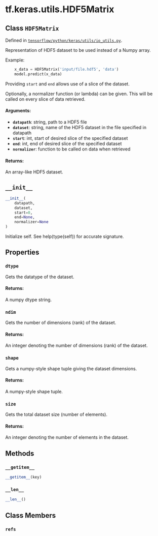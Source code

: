 <div itemscope itemtype="http://developers.google.com/ReferenceObject">
<meta itemprop="name" content="tf.keras.utils.HDF5Matrix" />
<meta itemprop="path" content="Stable" />
<meta itemprop="property" content="dtype"/>
<meta itemprop="property" content="ndim"/>
<meta itemprop="property" content="shape"/>
<meta itemprop="property" content="size"/>
<meta itemprop="property" content="__getitem__"/>
<meta itemprop="property" content="__init__"/>
<meta itemprop="property" content="__len__"/>
<meta itemprop="property" content="refs"/>
</div>

# tf.keras.utils.HDF5Matrix

## Class `HDF5Matrix`





Defined in [`tensorflow/python/keras/utils/io_utils.py`](/code/stable/tensorflow/python/keras/utils/io_utils.py).

Representation of HDF5 dataset to be used instead of a Numpy array.

Example:

```python
    x_data = HDF5Matrix('input/file.hdf5', 'data')
    model.predict(x_data)
```

Providing `start` and `end` allows use of a slice of the dataset.

Optionally, a normalizer function (or lambda) can be given. This will
be called on every slice of data retrieved.

#### Arguments:

* <b>`datapath`</b>: string, path to a HDF5 file
* <b>`dataset`</b>: string, name of the HDF5 dataset in the file specified
        in datapath
* <b>`start`</b>: int, start of desired slice of the specified dataset
* <b>`end`</b>: int, end of desired slice of the specified dataset
* <b>`normalizer`</b>: function to be called on data when retrieved


#### Returns:

An array-like HDF5 dataset.

<h2 id="__init__"><code>__init__</code></h2>

``` python
__init__(
    datapath,
    dataset,
    start=0,
    end=None,
    normalizer=None
)
```

Initialize self.  See help(type(self)) for accurate signature.



## Properties

<h3 id="dtype"><code>dtype</code></h3>

Gets the datatype of the dataset.

#### Returns:

A numpy dtype string.

<h3 id="ndim"><code>ndim</code></h3>

Gets the number of dimensions (rank) of the dataset.

#### Returns:

An integer denoting the number of dimensions (rank) of the dataset.

<h3 id="shape"><code>shape</code></h3>

Gets a numpy-style shape tuple giving the dataset dimensions.

#### Returns:

A numpy-style shape tuple.

<h3 id="size"><code>size</code></h3>

Gets the total dataset size (number of elements).

#### Returns:

An integer denoting the number of elements in the dataset.



## Methods

<h3 id="__getitem__"><code>__getitem__</code></h3>

``` python
__getitem__(key)
```



<h3 id="__len__"><code>__len__</code></h3>

``` python
__len__()
```





## Class Members

<h3 id="refs"><code>refs</code></h3>

